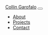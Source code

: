 <!-- CSS only -->
<link rel="stylesheet" href="https://stackpath.bootstrapcdn.com/bootstrap/4.3.1/css/bootstrap.min.css" integrity="sha384-ggOyR0iXCbMQv3Xipma34MD+dH/1fQ784/j6cY/iJTQUOhcWr7x9JvoRxT2MZw1T" crossorigin="anonymous">

<nav class="navbar navbar-expand-lg navbar-light bg-light">
  <a class="navbar-brand" href="#">Collin Garofalo</a>
  <button class="navbar-toggler" type="button" data-toggle="collapse" data-target="#navbarNav" aria-controls="navbarNav" aria-expanded="false" aria-label="Toggle navigation">
    <span class="navbar-toggler-icon"></span>
  </button>
  <div class="collapse navbar-collapse" id="navbarNav">
    <ul class="navbar-nav">
      <li class="nav-item">
        <a class="nav-link" href="#about">About</a>
      </li>
      <li class="nav-item">
        <a class="nav-link" href="#projects">Projects</a>
      </li>
      <li class="nav-item">
        <a class="nav-link" href="#contact">Contact</a>
      </li>
    </ul>
  </div>
</nav>
